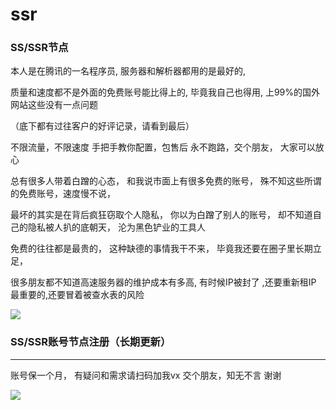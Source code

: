 # ssr

### SS/SSR节点 

本人是在腾讯的一名程序员,
服务器和解析器都用的是最好的,

质量和速度都不是外面的免费账号能比得上的,
毕竟我自己也得用,
上99%的国外网站这些没有一点问题


（底下都有过往客户的好评记录，请看到最后）


不限流量，不限速度
手把手教你配置，包售后
永不跑路，交个朋友，
大家可以放心


总有很多人带着白蹭的心态，
和我说市面上有很多免费的账号，
殊不知这些所谓的免费账号，速度慢不说，


最坏的其实是在背后疯狂窃取个人隐私，
你以为白蹭了别人的账号，
却不知道自己的隐私被人扒的底朝天，
沦为黑色铲业的工具人


免费的往往都是最贵的，
这种缺德的事情我干不来，
毕竟我还要在圈子里长期立足，


很多朋友都不知道高速服务器的维护成本有多高,
有时候IP被封了 ,还要重新租IP
最重要的,还要冒着被查水表的风险


<a href="http://p5.so.qhimgs1.com/t02ae661fe0315fe02c.jpg"><img src="http://p0.so.qhimgs1.com/t02484b974777d81faf.jpg"></a>



### SS/SSR账号节点注册（长期更新）

***

账号保一个月，
有疑问和需求请扫码加我vx
交个朋友，知无不言
谢谢

<a href="http://p1.so.qhimgs1.com/t023f10f922e42033c1.jpg"><img src="http://p1.so.qhimgs1.com/t023f10f922e42033c1.jpg"></a>
